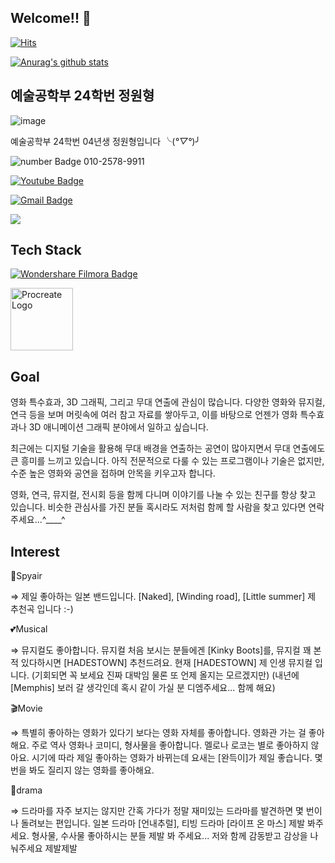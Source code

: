## Welcome!! 👋

<div align=left>

[![Hits](https://hits.seeyoufarm.com/api/count/incr/badge.svg?url=https%3A%2F%2Fgithub.com%2FJWH-040602&count_bg=%2379C83D&title_bg=%23555555&icon=&icon_color=%23E7E7E7&title=hits&edge_flat=false)](https://hits.seeyoufarm.com)

</div>

[![Anurag's github stats](https://github-readme-stats.vercel.app/api?username=JWH-040602)](https://github.com/anuraghazra/github-readme-stats)

## 예술공학부 24학번 정원형

![image](https://github.com/user-attachments/assets/1b1e19a9-0b0f-418c-b29c-e516eaa5a70b)

예술공학부 24학번 04년생 정원형입니다 ╰(*°▽°*)╯

![number Badge](https://img.shields.io/badge/phone%20number%20-0000DB)
010-2578-9911

[![Youtube Badge](https://img.shields.io/badge/Youtube-C90000?style=flat-square&logo=youtube&link=https://www.youtube.com/c/kyleschool)](https://www.youtube.com/channel/UCja2Z5OSOQPadCndUTdVxUA)

[![Gmail Badge](https://img.shields.io/badge/Gmail-90E4FF?style=flat-square&logo=Gmail&logoColor=white&link=mailto:jwon1754@gmail.com)](mailto:jwon1754@gmail.com)

<a href=https://www.instagram.com/wjddnjsgud0602/><img src="https://img.shields.io/badge/Instagram-FF007F?style=flat-square&logo=Instagram&logoColor=white"/></a>

## Tech Stack

<a href="https://filmora.wondershare.com/" target="_blank"><img src="https://img.shields.io/badge/Wondershare%20Filmora-07273D?style=flat-square&logo=wondershare&logoColor=white" alt="Wondershare Filmora Badge"/></a>

<a href="https://procreate.art/" target="_blank"><img src="https://i.namu.wiki/i/12DdQXpHHSrKeNkMI53ujhwl_rdVt0egw_9QtXqk0_1_Cds0hJQvCFgqFjPTGVY3J1x3OrJhY0HoZr-iaLPWZg.webp" alt="Procreate Logo" width="100"></a>



## Goal

영화 특수효과, 3D 그래픽, 그리고 무대 연출에 관심이 많습니다. 
다양한 영화와 뮤지컬, 연극 등을 보며 머릿속에 여러 참고 자료를 쌓아두고, 이를 바탕으로 언젠가 영화 특수효과나 3D 애니메이션 그래픽 분야에서 일하고 싶습니다.

최근에는 디지털 기술을 활용해 무대 배경을 연출하는 공연이 많아지면서 무대 연출에도 큰 흥미를 느끼고 있습니다. 
아직 전문적으로 다룰 수 있는 프로그램이나 기술은 없지만, 수준 높은 영화와 공연을 접하며 안목을 키우고자 합니다.

영화, 연극, 뮤지컬, 전시회 등을 함께 다니며 이야기를 나눌 수 있는 친구를 항상 찾고 있습니다. 
비슷한 관심사를 가진 분들 혹시라도 저처럼 함께 할 사람을 찾고 있다면 연락주세요...^____^

## Interest

🎸Spyair

⇒ 제일 좋아하는 일본 밴드입니다. [Naked], [Winding road], [Little summer] 제 추천곡 입니다 :-) 

💕Musical

⇒ 뮤지컬도 좋아합니다. 뮤지컬 처음 보시는 분들에겐 [Kinky Boots]를, 뮤지컬 꽤 본 적 있다하시면 [HADESTOWN] 추천드려요. 현재 [HADESTOWN] 제 인생 뮤지컬 입니다. (기회되면 꼭 보세요 진짜 대박임 물론 또 언제 올지는 모르겠지만) (내년에 [Memphis] 보러 갈 생각인데 혹시 같이 가실 분 디엠주세요... 함께 해요)

🎬Movie

⇒ 특별히 좋아하는 영화가 있다기 보다는 영화 자체를 좋아합니다. 영화관 가는 걸 좋아해요. 주로 역사 영화나 코미디, 형사물을 좋아합니다. 멜로나 로코는 별로 좋아하지 않아요. 시기에 따라 제일 좋아하는 영화가 바뀌는데 요새는 [완득이]가 제일 좋습니다. 몇 번을 봐도 질리지 않는 영화를 좋아해요.

🎥drama

⇒ 드라마를 자주 보지는 않지만 간혹 가다가 정말 재미있는 드라마를 발견하면 몇 번이나 돌려보는 편입니다. 일본 드라마 [언내추럴], 티빙 드라마 [라이프 온 마스] 제발 봐주세요. 형사물, 수사물 좋아하시는 분들 제발 봐 주세요... 저와 함께 감동받고 감상을 나눠주세요 제발제발 
